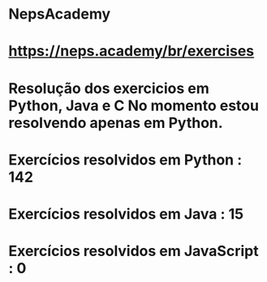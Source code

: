 # NepsAcademy
# https://neps.academy/br/exercises 
# Resolução dos exercicios em Python, Java e C No momento estou resolvendo apenas em Python.
# Exercícios resolvidos em Python : 142
# Exercícios resolvidos em Java : 15
# Exercícios resolvidos em JavaScript : 0
